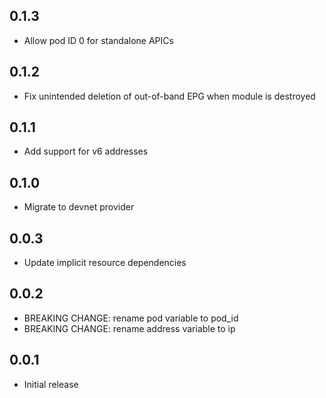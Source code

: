 ## 0.1.3

- Allow pod ID 0 for standalone APICs

## 0.1.2

- Fix unintended deletion of out-of-band EPG when module is destroyed

## 0.1.1

- Add support for v6 addresses

## 0.1.0

- Migrate to devnet provider

## 0.0.3

- Update implicit resource dependencies

## 0.0.2

- BREAKING CHANGE: rename pod variable to pod_id
- BREAKING CHANGE: rename address variable to ip

## 0.0.1

- Initial release
